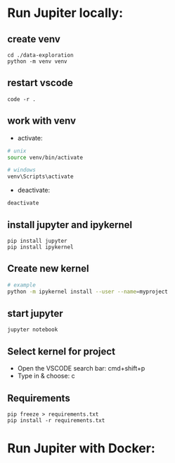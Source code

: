 # Run Jupiter locally:

## create venv

```
cd ./data-exploration
python -m venv venv
```

## restart vscode

```
code -r .
```

## work with venv

- activate:

```bash
# unix
source venv/bin/activate

# windows
venv\Scripts\activate
```

- deactivate:

```
deactivate
```

## install jupyter and ipykernel

```
pip install jupyter
pip install ipykernel
```

## Create new kernel

```bash
# example
python -m ipykernel install --user --name=myproject
```

## start jupyter

```
jupyter notebook
```

## Select kernel for project

- Open the VSCODE search bar: cmd+shift+p
- Type in & choose: c

## Requirements

```
pip freeze > requirements.txt
pip install -r requirements.txt
```

# Run Jupiter with Docker:
